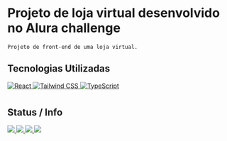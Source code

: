 # Projeto de loja virtual desenvolvido no Alura challenge 
`Projeto de front-end de uma loja virtual.`
## Tecnologias Utilizadas
[
 ![React](https://img.shields.io/badge/React-20232A?style=for-the-badge&logo=react&logoColor=61DAFB)
 ![Tailwind CSS](https://img.shields.io/badge/TailwindCSS-20232A?style=for-the-badge&logo=tailwindcss&logoColor=61DAFB)
 ![TypeScript](https://img.shields.io/badge/TypeScript-20232A?style=for-the-badge&logo=typescript&logoColor=61DAFB)
 ](https://github.com/rickalves/alurageek#readme)
#
## Status / Info
[
![](https://img.shields.io/badge/npm-v.8.1.0-blue)
![](https://img.shields.io/github/stars/rickalves/alurageek.svg)
![](https://img.shields.io/github/commit-activity/w/rickalves/alurageek.svg)
![](https://img.shields.io/github/license/rickalves/alurageek.svg)
](https://github.com/rickalves/alurageek/blob/main/README.md)
